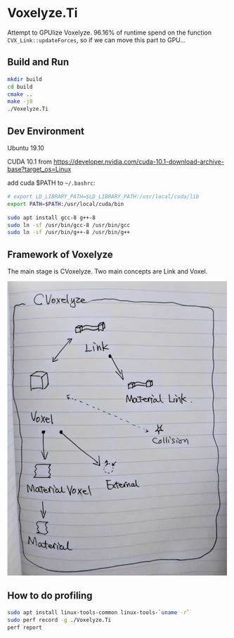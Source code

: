 # Voxelyze.Ti

Attempt to GPUlize Voxelyze. 96.16% of runtime spend on the function `CVX_Link::updateForces`, so if we can move this part to GPU...

## Build and Run

```bash
mkdir build
cd build
cmake ..
make -j8
./Voxelyze.Ti
```

## Dev Environment

Ubuntu 19.10

CUDA 10.1 from https://developer.nvidia.com/cuda-10.1-download-archive-base?target_os=Linux

add cuda $PATH to `~/.bashrc`:

```bash
# export LD_LIBRARY_PATH=$LD_LIBRARY_PATH:/usr/local/cuda/lib
export PATH=$PATH:/usr/local/cuda/bin
```

```bash
sudo apt install gcc-8 g++-8
sudo ln -sf /usr/bin/gcc-8 /usr/bin/gcc
sudo ln -sf /usr/bin/g++-8 /usr/bin/g++
```

## Framework of Voxelyze

The main stage is CVoxelyze. Two main concepts are Link and Voxel.

![Link Voxel](doc/framework.png)

## How to do profiling

```bash
sudo apt install linux-tools-common linux-tools-`uname -r`
sudo perf record -g ./Voxelyze.Ti
perf report
```
